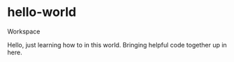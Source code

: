 # hello-world
Workspace

Hello, just learning how to in this world.
Bringing helpful code together up in here.

